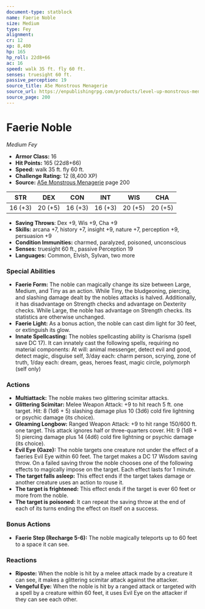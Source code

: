 ```yaml
---
document-type: statblock
name: Faerie Noble
size: Medium
type: Fey
alignment: 
cr: 12
xp: 8,400
hp: 165
hp_roll: 22d8+66
ac: 16
speed: walk 35 ft. fly 60 ft.
senses: truesight 60 ft. 
passive_perception: 19
source_title: A5e Monstrous Menagerie
source_url: https://enpublishingrpg.com/products/level-up-monstrous-menagerie-a5e
source_page: 200
---
```


# Faerie Noble

*Medium* *Fey*

- **Armor Class:** 16
- **Hit Points:** 165 (22d8+66)
- **Speed:** walk 35 ft. fly 60 ft.
- **Challenge Rating:** 12 (8,400 XP)
- **Source:** [A5e Monstrous Menagerie](https://enpublishingrpg.com/products/level-up-monstrous-menagerie-a5e) page 200

| STR | DEX | CON | INT | WIS | CHA |
| --- | --- | --- | --- | --- | --- |
| 16 (+3) | 20 (+5) | 16 (+3) | 16 (+3) | 20 (+5) | 20 (+5) |

- **Saving Throws**: Dex +9, Wis +9, Cha +9
- **Skills:** arcana +7, history +7, insight +9, nature +7, perception +9, persuasion +9
- **Condition Immunities:** charmed, paralyzed, poisoned, unconscious
- **Senses:** truesight 60 ft., passive Perception 19
- **Languages:** Common, Elvish, Sylvan, two more

### Special Abilities

- **Faerie Form:** The noble can magically change its size between Large, Medium, and Tiny as an action. While Tiny, the bludgeoning, piercing, and slashing damage dealt by the nobles attacks is halved. Additionally, it has disadvantage on Strength checks and advantage on Dexterity checks. While Large, the noble has advantage on Strength checks. Its statistics are otherwise unchanged.
- **Faerie Light:** As a bonus action, the noble can cast dim light for 30 feet, or extinguish its glow.
- **Innate Spellcasting:** The nobles spellcasting ability is Charisma (spell save DC 17). It can innately cast the following spells, requiring no material components: At will: animal messenger, detect evil and good, detect magic, disguise self, 3/day each: charm person, scrying, zone of truth, 1/day each: dream, geas, heroes feast, magic circle, polymorph (self only)

### Actions

- **Multiattack:** The noble makes two glittering scimitar attacks.
- **Glittering Scimitar:** Melee Weapon Attack: +9 to hit  reach 5 ft.  one target. Hit: 8 (1d6 + 5) slashing damage plus 10 (3d6) cold  fire  lightning  or psychic damage (its choice).
- **Gleaming Longbow:** Ranged Weapon Attack: +9 to hit  range 150/600 ft.  one target. This attack ignores half or three-quarters cover. Hit: 9 (1d8 + 5) piercing damage plus 14 (4d6) cold  fire  lightning  or psychic damage (its choice).
- **Evil Eye (Gaze):** The noble targets one creature not under the effect of a faeries Evil Eye within 60 feet. The target makes a DC 17 Wisdom saving throw. On a failed saving throw  the noble chooses one of the following effects to magically impose on the target. Each effect lasts for 1 minute.
- **The target falls asleep:** This effect ends if the target takes damage or another creature uses an action to rouse it.
- **The target is frightened:** This effect ends if the target is ever 60 feet or more from the noble.
- **The target is poisoned:** It can repeat the saving throw at the end of each of its turns  ending the effect on itself on a success.

### Bonus Actions

- **Faerie Step (Recharge 5-6):** The noble magically teleports up to 60 feet to a space it can see.

### Reactions

- **Riposte:** When the noble is hit by a melee attack made by a creature it can see, it makes a glittering scimitar attack against the attacker.
- **Vengeful Eye:** When the noble is hit by a ranged attack or targeted with a spell by a creature within 60 feet, it uses Evil Eye on the attacker if they can see each other.
